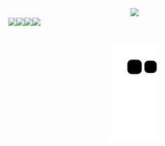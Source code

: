 <div align="center">
  <img style="height: 400px; width: auto" src="https://github.com/matheusfladislau/IMG-Readme/blob/main/IMG%20(1).png">
</div>


<div style="display: flex; flex-direction: row;">
  <img style="height: 50px;" src="https://cdn.jsdelivr.net/gh/devicons/devicon/icons/csharp/csharp-plain.svg" />
  <img style="height: 50px;" src="https://cdn.jsdelivr.net/gh/devicons/devicon/icons/css3/css3-plain-wordmark.svg" />
  <img style="height: 50px;" src="https://cdn.jsdelivr.net/gh/devicons/devicon/icons/html5/html5-plain-wordmark.svg" />
  <img style="height: 50px;" src="https://cdn.jsdelivr.net/gh/devicons/devicon/icons/mysql/mysql-original-wordmark.svg" />
</div>

<div align="center"> 
  <img src="https://github.com/MatheusFLadislau/Snake/blob/output/github-contribution-grid-snake.svg">
</div>
